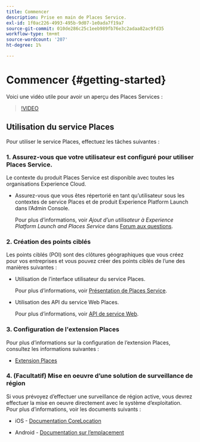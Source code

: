 ```yaml
---
title: Commencer
description: Prise en main de Places Service.
exl-id: 1f0ac226-4993-495b-9d07-1e0ada7f19a7
source-git-commit: 010de286c25c1eeb989fb76e3c2adaa82ac9fd35
workflow-type: tm+mt
source-wordcount: '207'
ht-degree: 1%

---
```


# Commencer {#getting-started}

Voici une vidéo utile pour avoir un aperçu des Places Services :

<!--
Test of different youtube link for exl
-->

>[!VIDEO](https://video.tv.adobe.com/v/41647)

## Utilisation du service Places

Pour utiliser le service Places, effectuez les tâches suivantes :

### 1. Assurez-vous que votre utilisateur est configuré pour utiliser Places Service.

Le contexte du produit Places Service est disponible avec toutes les organisations Experience Cloud.

* Assurez-vous que vous êtes répertorié en tant qu’utilisateur sous les contextes de service Places et de produit Experience Platform Launch dans l’Admin Console.

  Pour plus d’informations, voir *Ajout d’un utilisateur à Experience Platform Launch and Places Service* dans [Forum aux questions](/help/places-gain-access.md).


### 2. Création des points ciblés

Les points ciblés (POI) sont des clôtures géographiques que vous créez pour vos entreprises et vous pouvez créer des points ciblés de l’une des manières suivantes :

* Utilisation de l’interface utilisateur du service Places.

  Pour plus d’informations, voir [Présentation de Places Service](/help/poi-mgmt-ui/poi-mgmt-ui-overview.md).

* Utilisation des API du service Web Places.

  Pour plus d’informations, voir [API de service Web](/help/web-service-api/places-web-services.md).


### 3. Configuration de l&#39;extension Places

Pour plus d’informations sur la configuration de l’extension Places, consultez les informations suivantes :

* [Extension Places](/help/places-ext-aep-sdks/places-extension/places-extension.md)

### 4. (Facultatif) Mise en oeuvre d’une solution de surveillance de région

Si vous prévoyez d’effectuer une surveillance de région active, vous devrez effectuer la mise en oeuvre directement avec le système d’exploitation. Pour plus d’informations, voir les documents suivants :

* iOS - [Documentation CoreLocation](https://developer.apple.com/documentation/corelocation/monitoring_the_user_s_proximity_to_geographic_regions)

* Android - [Documentation sur l’emplacement](https://developer.android.com/training/location/geofencing)
